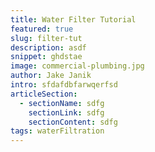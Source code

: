 ```yaml
---
title: Water Filter Tutorial
featured: true
slug: filter-tut
description: asdf
snippet: ghdstae
image: commercial-plumbing.jpg
author: Jake Janik
intro: sfdafdbfarwqerfsd
articleSection:
  - sectionName: sdfg
    sectionLink: sdfg
    sectionContent: sdfg
tags: waterFiltration
---
```

